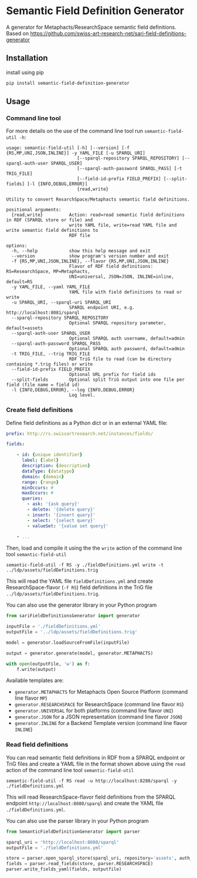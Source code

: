 # Semantic Field Definition Generator

A generator for Metaphacts/ResearchSpace semantic field definitions. Based on https://github.com/swiss-art-research-net/sari-field-definitions-generator

## Installation

install using pip

```sh
pip install semantic-field-definition-generator
```

## Usage

### Command line tool

For more details on the use of the command line tool run `semantic-field-util -h`:

```
usage: semantic-field-util [-h] [--version] [-f {RS,MP,UNI,JSON,INLINE}] -y YAML_FILE [-u SPARQL_URI]
                           [--sparql-repository SPARQL_REPOSITORY] [--sparql-auth-user SPARQL_USER]
                           [--sparql-auth-password SPARQL_PASS] [-t TRIG_FILE]
                           [--field-id-prefix FIELD_PREFIX] [--split-fields] [-l {INFO,DEBUG,ERROR}]
                           {read,write}

Utility to convert ResarchSpace/Metaphacts semantic field definitions.

positional arguments:
  {read,write}          Action: read=read semantic field definitions in RDF (SPARQL store or file) and
                        write YAML file, write=read YAML file and write semantic field definitions to
                        RDF file

options:
  -h, --help            show this help message and exit
  --version             show program's version number and exit
  -f {RS,MP,UNI,JSON,INLINE}, --flavor {RS,MP,UNI,JSON,INLINE}
                        Flavor of RDF field definitions: RS=ResearchSpace, MP=Metaphacts,
                        UNI=universal, JSON=JSON, INLINE=inline, default=RS
  -y YAML_FILE, --yaml YAML_FILE
                        YAML file with field definitions to read or write
  -u SPARQL_URI, --sparql-uri SPARQL_URI
                        SPARQL endpoint URI, e.g. http://localhost:8081/sparql
  --sparql-repository SPARQL_REPOSITORY
                        Optional SPARQL repository parameter, default=assets
  --sparql-auth-user SPARQL_USER
                        Optional SPARQL auth username, default=admin
  --sparql-auth-password SPARQL_PASS
                        Optional SPARQL auth password, default=admin
  -t TRIG_FILE, --trig TRIG_FILE
                        RDF TriG file to read (can be directory containing *.trig files) or write
  --field-id-prefix FIELD_PREFIX
                        Optional URL prefix for field ids
  --split-fields        Optional split TriG output into one file per field (file name = field id)
  -l {INFO,DEBUG,ERROR}, --log {INFO,DEBUG,ERROR}
                        Log level.
```

### Create field definitions

Define field definitions as a Python dict or in an external YAML file:

```yaml
prefix: http://rs.swissartresearch.net/instances/fields/

fields:

    - id: {unique identifier}
      label: {label}
      description: {description}
      dataType: {datatype}
      domain: {domain}
      range: {range}
      minOccurs: #
      maxOccurs: #
      queries:
        - ask: '{ask query}'
        - delete: '{delete query}'
        - insert: '{insert query}'
        - select: '{select query}'
        - valueSet: '{value set query}'
          
    - ...
```

Then, load and compile it using the the `write` action of the command line tool `semantic-field-util`

```
semantic-field-util -f RS -y ./fieldDefinitions.yml write -t ../ldp/assets/fieldDefinitions.trig
```

This will read the YAML file `fieldDefinitions.yml` and create ResearchSpace-flavor (`-f RS`) field definitions in the TriG file `../ldp/assets/fieldDefinitions.trig`.

You can also use the generator library in your Python program

```python
from sariFieldDefinitionsGenerator import generator

inputFile = './fieldDefinitions.yml'
outputFile = '../ldp/assets/fieldDefinitions.trig'

model = generator.loadSourceFromFile(inputFile)

output = generator.generate(model, generator.METAPHACTS)

with open(outputFile, 'w') as f:
    f.write(output)
```

Available templates are:
- `generator.METAPHACTS` for Metaphacts Open Source Platform (command line flavor `MP`)
- `generator.RESEARCHSPACE` for ResearchSpace (command line flavor `RS`)
- `generator.UNIVERSAL` for both platforms (command line flavor `UNI`)
- `generator.JSON` for a JSON representation (command line flavor `JSON`)
- `generator.INLINE` for a Backend Template version (command line flavor `INLINE`)

### Read field definitions

You can read semantic field definitions in RDF from a SPARQL endpoint or TriG files and create a YAML file in the format shown above using the `read` action of the command line tool `semantic-field-util`

```
semantic-field-util -f RS read -u http://localhost:8280/sparql -y ./fieldDefinitions.yml
```

This will read ResearchSpace-flavor field definitions from the SPARQL endpoint `http://localhost:8080/sparql` and create the YAML file `./fieldDefinitions.yml`.

You can also use the parser library in your Python program

```python
from SemanticFieldDefinitionGenerator import parser

sparql_uri = 'http://localhost:8080/sparql'
outputFile = './fieldDefinitions.yml'

store = parser.open_sparql_store(sparql_uri, repository='assets', auth_user='admin', auth_pass='admin')
fields = parser.read_fields(store, parser.RESEARCHSPACE)
parser.write_fields_yaml(fields, outputfile)
```
